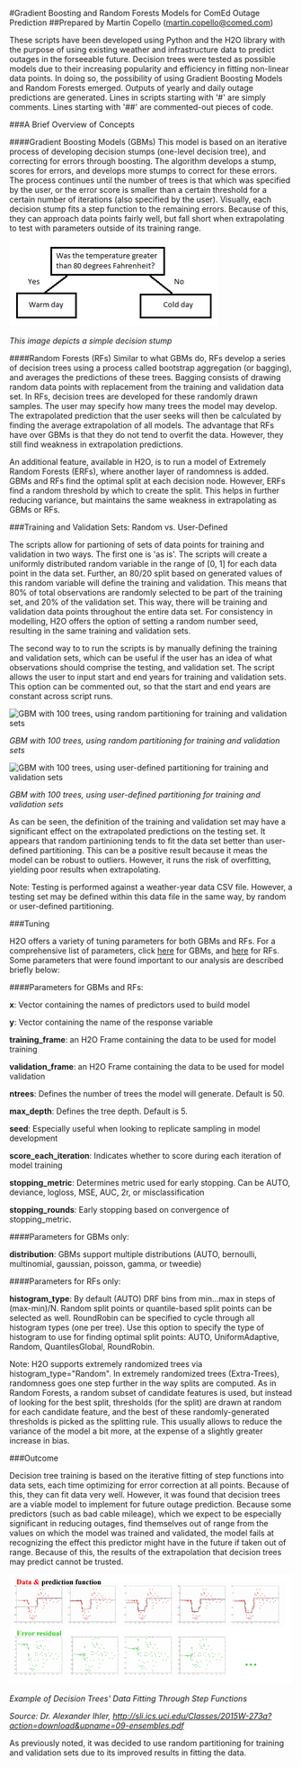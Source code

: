 #Gradient Boosting and Random Forests Models for ComEd Outage Prediction
##Prepared by Martin Copello (martin.copello@comed.com)

These scripts have been developed using Python and the H2O library with the purpose of using existing weather and infrastructure data to predict outages in the forseeable future. Decision trees were tested as possible models due to their increasing popularity and efficiency in fitting non-linear data points. In doing so, the possibility of using Gradient Boosting Models and Random Forests emerged. Outputs of yearly and daily outage predictions are generated. Lines in scripts starting with '#' are simply comments. Lines starting with '##' are commented-out pieces of code.


###A Brief Overview of Concepts

####Gradient Boosting Models (GBMs)
This model is based on an iterative process of developing decision stumps (one-level decision tree), and correcting for errors through boosting. The algorithm develops a stump, scores for errors, and develops more stumps to correct for these errors. The process continues until the number of trees is that which was specified by the user, or the error score is smaller than a certain threshold for a certain number of iterations (also specified by the user). Visually, each decision stump fits a step function to the remaining errors. Because of this, they can approach data points fairly well, but fall short when extrapolating to test with parameters outside of its training range.

![A Simple Decision Stump](/decision_stump.png)

*This image depicts a simple decision stump*


####Random Forests (RFs)
Similar to what GBMs do, RFs develop a series of decision trees using a process called bootstrap aggregation (or bagging), and averages the predictions of these trees. Bagging consists of drawing random data points with replacement from the training and validation data set. In RFs, decision trees are developed for these randomly drawn samples. The user may specify how many trees the model may develop. The extrapolated prediction that the user seeks will then be calculated by finding the average extrapolation of all models. The advantage that RFs have over GBMs is that they do not tend to overfit the data. However, they still find weakness in extrapolation predictions. 

An additional feature, available in H2O, is to run a model of Extremely Random Forests (ERFs), where another layer of randomness is added. GBMs and RFs find the optimal split at each decision node. However, ERFs find a random threshold by which to create the split. This helps in further reducing variance, but maintains the same weakness in extrapolating as GBMs or RFs. 

###Training and Validation Sets: Random vs. User-Defined

The scripts allow for partioning of sets of data points for training and validation in two ways. The first one is 'as is'. The scripts will create a uniformly distributed random variable in the range of [0, 1] for each data point in the data set. Further, an 80/20 split based on generated values of this random variable will define the training and validation. This means that 80% of total observations are randomly selected to be part of the training set, and 20% of the validation set. This way, there will be training and validation data points throughout the entire data set. For consistency in modelling, H2O offers the option of setting a random number seed, resulting in the same training and validation sets. 

The second way to to run the scripts is by manually defining the training and validation sets, which can be useful if the user has an idea of what observations should comprise the testing, and validation set. The script allows the user to input start and end years for training and validation sets. This option can be commented out, so that the start and end years are constant across script runs.

![GBM with 100 trees, using random partitioning for training and validation sets](/yearly_random.png) 

*GBM with 100 trees, using random partitioning for training and validation sets*

![GBM with 100 trees, using user-defined partitioning for training and validation sets](/yearly_user_defined.png)

*GBM with 100 trees, using user-defined partitioning for training and validation sets*

As can be seen, the definition of the training and validation set may have a significant effect on the extrapolated predictions on the testing set. It appears that random partinioning tends to fit the data set better than user-defined partitioning. This can be a positive result because it meas the model can be robust to outliers. However, it runs the risk of overfitting, yielding poor results when extrapolating.

Note: Testing is performed against a weather-year data CSV file. However, a testing set may be defined within this data file in the same way, by random or user-defined partitioning. 


###Tuning

H2O offers a variety of tuning parameters for both GBMs and RFs. For a comprehensive list of parameters, click [here](http://docs.h2o.ai/h2o/latest-stable/h2o-docs/data-science/gbm.html#defining-a-gbm-model) for GBMs, and [here](http://docs.h2o.ai/h2o/latest-stable/h2o-docs/data-science/drf.html#defining-a-drf-model) for RFs. Some parameters that were found important to our analysis are described briefly below:


####Parameters for GBMs and RFs:

**x**: Vector containing the names of predictors used to build model

**y**: Vector containing the name of the response variable

**training_frame**: an H2O Frame containing the data to be used for model training

**validation_frame**: an H2O Frame containing the data to be used for model validation

**ntrees**: Defines the number of trees the model will generate. Default is 50.

**max_depth**: Defines the tree depth. Default is 5.

**seed**: Especially useful when looking to replicate sampling in model development

**score_each_iteration**: Indicates whether to score during each iteration of model training

**stopping_metric**: Determines metric used for early stopping. Can be AUTO, deviance, logloss, MSE, AUC, 2r, or misclassification

**stopping_rounds**: Early stopping based on convergence of stopping_metric.

####Parameters for GBMs only:

**distribution**: GBMs support multiple distributions (AUTO, bernoulli, multinomial, gaussian, poisson, gamma, or tweedie)

####Parameters for RFs only:

**histogram_type**: By default (AUTO) DRF bins from min...max in steps of (max-min)/N. Random split points or quantile-based split points can be selected as well. RoundRobin can be specified to cycle through all histogram types (one per tree). Use this option to specify the type of histogram to use for finding optimal split points: AUTO, UniformAdaptive, Random, QuantilesGlobal, RoundRobin.

Note: H2O supports extremely randomized trees via histogram_type="Random". In extremely randomized trees (Extra-Trees), randomness goes one step further in the way splits are computed. As in Random Forests, a random subset of candidate features is used, but instead of looking for the best split, thresholds (for the split) are drawn at random for each candidate feature, and the best of these randomly-generated thresholds is picked as the splitting rule. This usually allows to reduce the variance of the model a bit more, at the expense of a slightly greater increase in bias.

###Outcome

Decision tree training is based on the iterative fitting of step functions into data sets, each time optimizing for error correction at all points. Because of this, they can fit data very well. However, it was found that decision trees are a viable model to implement for future outage prediction. Because some predictors (such as bad cable mileage), which we expect to be especially significant in reducing outages, find themselves out of range from the values on which the model was trained and validated, the model fails at recognizing the effect this predictor might have in the future if taken out of range. Because of this, the results of the extrapolation that decision trees may predict cannot be trusted. 

![Example of Decision Trees' Data Fitting Through Step Functions](/error_residual.PNG) 

*Example of Decision Trees' Data Fitting Through Step Functions*

*Source: Dr. Alexander Ihler, http://sli.ics.uci.edu/Classes/2015W-273a?action=download&upname=09-ensembles.pdf*

As previously noted, it was decided to use random partitioning for training and validation sets due to its improved results in fitting the data.
